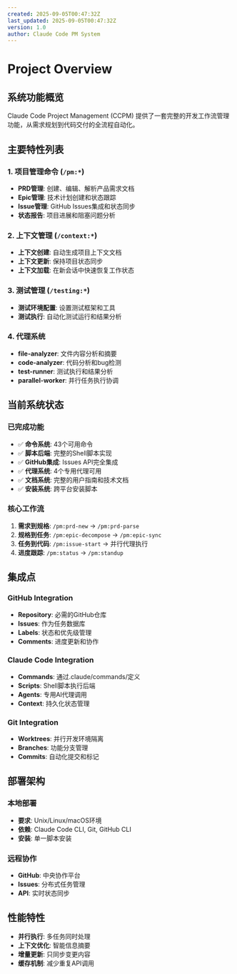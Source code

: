 ```yaml
---
created: 2025-09-05T00:47:32Z
last_updated: 2025-09-05T00:47:32Z
version: 1.0
author: Claude Code PM System
---
```


# Project Overview

## 系统功能概览

Claude Code Project Management (CCPM) 提供了一套完整的开发工作流管理功能，从需求规划到代码交付的全流程自动化。

## 主要特性列表

### 1. 项目管理命令 (`/pm:*`)
- **PRD管理**: 创建、编辑、解析产品需求文档
- **Epic管理**: 技术计划创建和状态跟踪
- **Issue管理**: GitHub Issues集成和状态同步
- **状态报告**: 项目进展和阻塞问题分析

### 2. 上下文管理 (`/context:*`)
- **上下文创建**: 自动生成项目上下文文档
- **上下文更新**: 保持项目状态同步
- **上下文加载**: 在新会话中快速恢复工作状态

### 3. 测试管理 (`/testing:*`)
- **测试环境配置**: 设置测试框架和工具
- **测试执行**: 自动化测试运行和结果分析

### 4. 代理系统
- **file-analyzer**: 文件内容分析和摘要
- **code-analyzer**: 代码分析和bug检测
- **test-runner**: 测试执行和结果分析
- **parallel-worker**: 并行任务执行协调

## 当前系统状态

### 已完成功能
- ✅ **命令系统**: 43个可用命令
- ✅ **脚本后端**: 完整的Shell脚本实现
- ✅ **GitHub集成**: Issues API完全集成
- ✅ **代理系统**: 4个专用代理可用
- ✅ **文档系统**: 完整的用户指南和技术文档
- ✅ **安装系统**: 跨平台安装脚本

### 核心工作流
1. **需求到规格**: `/pm:prd-new` → `/pm:prd-parse`
2. **规格到任务**: `/pm:epic-decompose` → `/pm:epic-sync`
3. **任务到代码**: `/pm:issue-start` → 并行代理执行
4. **进度跟踪**: `/pm:status` → `/pm:standup`

## 集成点

### GitHub Integration
- **Repository**: 必需的GitHub仓库
- **Issues**: 作为任务数据库
- **Labels**: 状态和优先级管理
- **Comments**: 进度更新和协作

### Claude Code Integration
- **Commands**: 通过.claude/commands/定义
- **Scripts**: Shell脚本执行后端
- **Agents**: 专用AI代理调用
- **Context**: 持久化状态管理

### Git Integration
- **Worktrees**: 并行开发环境隔离
- **Branches**: 功能分支管理
- **Commits**: 自动化提交和标记

## 部署架构

### 本地部署
- **要求**: Unix/Linux/macOS环境
- **依赖**: Claude Code CLI, Git, GitHub CLI
- **安装**: 单一脚本安装

### 远程协作
- **GitHub**: 中央协作平台
- **Issues**: 分布式任务管理
- **API**: 实时状态同步

## 性能特性
- **并行执行**: 多任务同时处理
- **上下文优化**: 智能信息摘要
- **增量更新**: 只同步变更内容
- **缓存机制**: 减少重复API调用